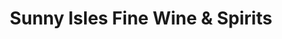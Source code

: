 ---
title: "Sunny Isles Fine Wine & Spirits"
url: /sunny-isles-beach/sunny-isles-fine-wine-und-spirits/
shop: Spirituosen
---